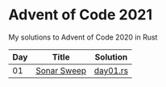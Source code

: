 # Advent of Code 2021

My solutions to Advent of Code 2020 in Rust

| Day | Title | Solution |
|-----|-------|----------|
| 01 | [Sonar Sweep](https://adventofcode.com/2021/day/1) | [day01.rs](src/day01.rs) |